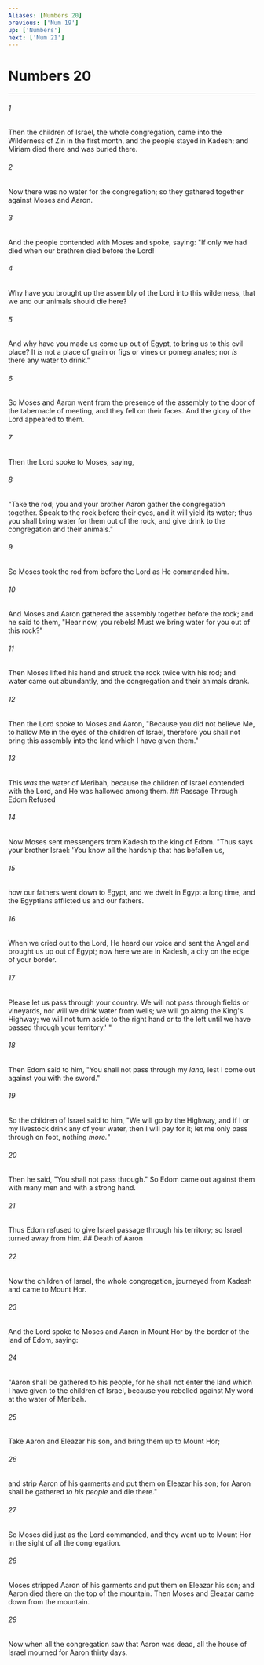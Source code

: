 ```yaml
---
Aliases: [Numbers 20]
previous: ['Num 19']
up: ['Numbers']
next: ['Num 21']
---
```

# Numbers 20

***


###### 1 
Then the children of Israel, the whole congregation, came into the Wilderness of Zin in the first month, and the people stayed in Kadesh; and Miriam died there and was buried there. 

###### 2 
Now there was no water for the congregation; so they gathered together against Moses and Aaron. 

###### 3 
And the people contended with Moses and spoke, saying: "If only we had died when our brethren died before the Lord! 

###### 4 
Why have you brought up the assembly of the Lord into this wilderness, that we and our animals should die here? 

###### 5 
And why have you made us come up out of Egypt, to bring us to this evil place? It _is_ not a place of grain or figs or vines or pomegranates; nor _is_ there any water to drink." 

###### 6 
So Moses and Aaron went from the presence of the assembly to the door of the tabernacle of meeting, and they fell on their faces. And the glory of the Lord appeared to them. 

###### 7 
Then the Lord spoke to Moses, saying, 

###### 8 
"Take the rod; you and your brother Aaron gather the congregation together. Speak to the rock before their eyes, and it will yield its water; thus you shall bring water for them out of the rock, and give drink to the congregation and their animals." 

###### 9 
So Moses took the rod from before the Lord as He commanded him. 

###### 10 
And Moses and Aaron gathered the assembly together before the rock; and he said to them, "Hear now, you rebels! Must we bring water for you out of this rock?" 

###### 11 
Then Moses lifted his hand and struck the rock twice with his rod; and water came out abundantly, and the congregation and their animals drank. 

###### 12 
Then the Lord spoke to Moses and Aaron, "Because you did not believe Me, to hallow Me in the eyes of the children of Israel, therefore you shall not bring this assembly into the land which I have given them." 

###### 13 
This _was_ the water of Meribah, because the children of Israel contended with the Lord, and He was hallowed among them. ## Passage Through Edom Refused 

###### 14 
Now Moses sent messengers from Kadesh to the king of Edom. "Thus says your brother Israel: 'You know all the hardship that has befallen us, 

###### 15 
how our fathers went down to Egypt, and we dwelt in Egypt a long time, and the Egyptians afflicted us and our fathers. 

###### 16 
When we cried out to the Lord, He heard our voice and sent the Angel and brought us up out of Egypt; now here we are in Kadesh, a city on the edge of your border. 

###### 17 
Please let us pass through your country. We will not pass through fields or vineyards, nor will we drink water from wells; we will go along the King's Highway; we will not turn aside to the right hand or to the left until we have passed through your territory.' " 

###### 18 
Then Edom said to him, "You shall not pass through my _land,_ lest I come out against you with the sword." 

###### 19 
So the children of Israel said to him, "We will go by the Highway, and if I or my livestock drink any of your water, then I will pay for it; let me only pass through on foot, nothing _more._" 

###### 20 
Then he said, "You shall not pass through." So Edom came out against them with many men and with a strong hand. 

###### 21 
Thus Edom refused to give Israel passage through his territory; so Israel turned away from him. ## Death of Aaron 

###### 22 
Now the children of Israel, the whole congregation, journeyed from Kadesh and came to Mount Hor. 

###### 23 
And the Lord spoke to Moses and Aaron in Mount Hor by the border of the land of Edom, saying: 

###### 24 
"Aaron shall be gathered to his people, for he shall not enter the land which I have given to the children of Israel, because you rebelled against My word at the water of Meribah. 

###### 25 
Take Aaron and Eleazar his son, and bring them up to Mount Hor; 

###### 26 
and strip Aaron of his garments and put them on Eleazar his son; for Aaron shall be gathered _to his people_ and die there." 

###### 27 
So Moses did just as the Lord commanded, and they went up to Mount Hor in the sight of all the congregation. 

###### 28 
Moses stripped Aaron of his garments and put them on Eleazar his son; and Aaron died there on the top of the mountain. Then Moses and Eleazar came down from the mountain. 

###### 29 
Now when all the congregation saw that Aaron was dead, all the house of Israel mourned for Aaron thirty days.
